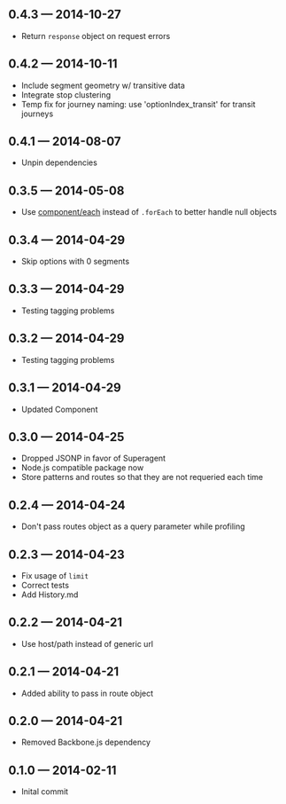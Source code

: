 
## 0.4.3 — 2014-10-27

* Return `response` object on request errors

## 0.4.2 — 2014-10-11

* Include segment geometry w/ transitive data
* Integrate stop clustering
* Temp fix for journey naming: use 'optionIndex_transit' for transit journeys

## 0.4.1 — 2014-08-07

* Unpin dependencies

## 0.3.5 — 2014-05-08

* Use [component/each](https://github.com/component/each) instead of `.forEach` to better handle null objects

## 0.3.4 — 2014-04-29

* Skip options with 0 segments

## 0.3.3 — 2014-04-29

* Testing tagging problems

## 0.3.2 — 2014-04-29

* Testing tagging problems

## 0.3.1 — 2014-04-29

* Updated Component

## 0.3.0 — 2014-04-25

* Dropped JSONP in favor of Superagent
* Node.js compatible package now
* Store patterns and routes so that they are not requeried each time

## 0.2.4 — 2014-04-24

* Don't pass routes object as a query parameter while profiling

## 0.2.3 — 2014-04-23

* Fix usage of `limit`
* Correct tests
* Add History.md

## 0.2.2 — 2014-04-21

* Use host/path instead of generic url

## 0.2.1 — 2014-04-21

* Added ability to pass in route object

## 0.2.0 — 2014-04-21

* Removed Backbone.js dependency

## 0.1.0 — 2014-02-11

* Inital commit
